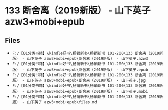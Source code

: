 # 133 断舍离（2019新版） - 山下英子 azw3+mobi+epub

## Files

- `F:/【01分类书籍】\kindle好书\畅销新书\畅销新书 101-200\133 断舍离（2019新版） - 山下英子 azw3+mobi+epub\断舍离（2019新版） - 山下英子.azw3`
- `F:/【01分类书籍】\kindle好书\畅销新书\畅销新书 101-200\133 断舍离（2019新版） - 山下英子 azw3+mobi+epub\断舍离（2019新版） - 山下英子.epub`
- `F:/【01分类书籍】\kindle好书\畅销新书\畅销新书 101-200\133 断舍离（2019新版） - 山下英子 azw3+mobi+epub\断舍离（2019新版） - 山下英子.jpg`
- `F:/【01分类书籍】\kindle好书\畅销新书\畅销新书 101-200\133 断舍离（2019新版） - 山下英子 azw3+mobi+epub\断舍离（2019新版） - 山下英子.mobi`
- `F:/【01分类书籍】\kindle好书\畅销新书\畅销新书 101-200\133 断舍离（2019新版） - 山下英子 azw3+mobi+epub\files.md`

